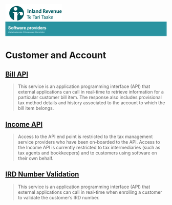 ![IRD logo](Images/IRlogo.gif)
![Software Dev](Images/SoftwareDev.png)


# Customer and Account

## [Bill API](./Service%20-%20Bill/)
> This service is an application programming interface (API) that external applications can call in real-time to retrieve information for a particular customer bill item. The response also includes provisional tax method details and history associated to the account to which the bill item belongs. 

## [Income API](./Service%20-%20Income/)
> Access to the API end point is restricted to the tax management service providers who have been on-boarded to the API. Access to the Income API is currently restricted to tax intermediaries (such as tax agents and bookkeepers) and to customers using software on their own behalf.

## [IRD Number Validation](./Service%20-%20IRD%20Number%20Validation/)
> This service is an application programming interface (API) that external applications can call in real-time when enrolling a customer to validate the customer’s IRD number.